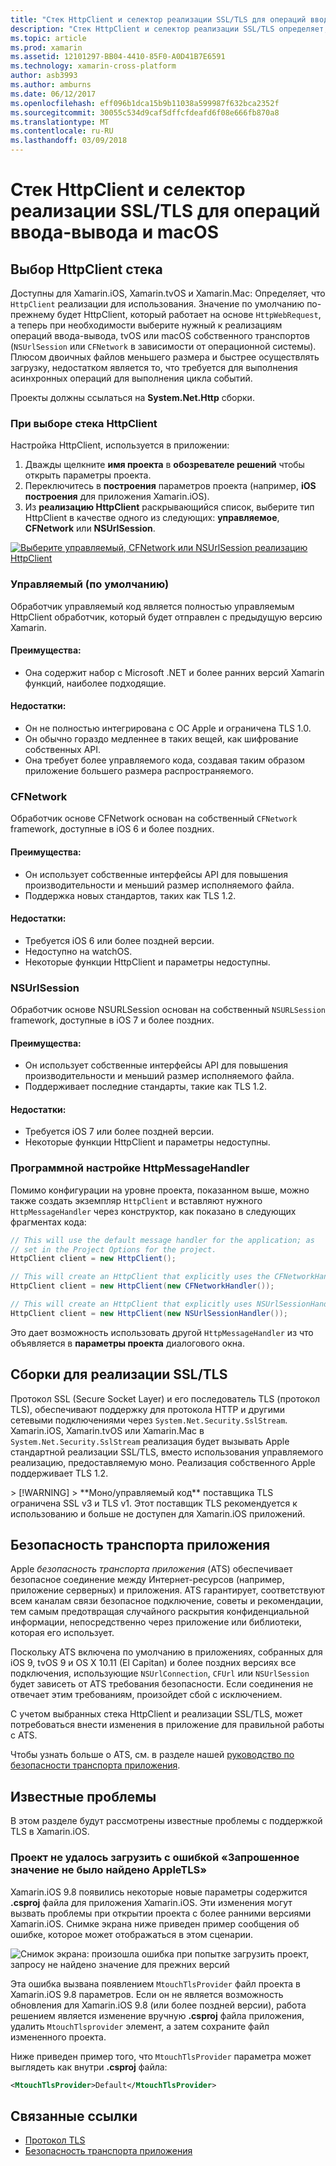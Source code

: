 ```yaml
---
title: "Стек HttpClient и селектор реализации SSL/TLS для операций ввода-вывода и macOS"
description: "Стек HttpClient и селектор реализации SSL/TLS определяет, будет использоваться приложением Xamarin iOS, tvOS или macOS реализацию класса HttpClient и SSL/TLS."
ms.topic: article
ms.prod: xamarin
ms.assetid: 12101297-BB04-4410-85F0-A0D41B7E6591
ms.technology: xamarin-cross-platform
author: asb3993
ms.author: amburns
ms.date: 06/12/2017
ms.openlocfilehash: eff096b1dca15b9b11038a599987f632bca2352f
ms.sourcegitcommit: 30055c534d9caf5dffcfdeafd6f08e666fb870a8
ms.translationtype: MT
ms.contentlocale: ru-RU
ms.lasthandoff: 03/09/2018
---
```

# <a name="httpclient-stack-and-ssltls-implementation-selector-for-iosmacos"></a>Стек HttpClient и селектор реализации SSL/TLS для операций ввода-вывода и macOS

## <a name="httpclient-stack-selector"></a>Выбор HttpClient стека

Доступны для Xamarin.iOS, Xamarin.tvOS и Xamarin.Mac: Определяет, что `HttpClient` реализации для использования. Значение по умолчанию по-прежнему будет HttpClient, который работает на основе `HttpWebRequest`, а теперь при необходимости выберите нужный к реализациям операций ввода-вывода, tvOS или macOS собственного транспортов (`NSUrlSession` или `CFNetwork` в зависимости от операционной системы). Плюсом двоичных файлов меньшего размера и быстрее осуществлять загрузку, недостатком является то, что требуется для выполнения асинхронных операций для выполнения цикла событий.

Проекты должны ссылаться на **System.Net.Http** сборки.

<a name="Selecting-a-HttpClient-Stack" />

### <a name="selecting-a-httpclient-stack"></a>При выборе стека HttpClient

Настройка HttpClient, используется в приложении:

1. Дважды щелкните **имя проекта** в **обозревателе решений** чтобы открыть параметры проекта.
2. Переключитесь в **построения** параметров проекта (например, **iOS построения** для приложения Xamarin.iOS).
3. Из **реализацию HttpClient** раскрывающийся список, выберите тип HttpClient в качестве одного из следующих: **управляемое**, **CFNetwork** или **NSUrlSession**.

[![Выберите управляемый, CFNetwork или NSUrlSession реализацию HttpClient](http-stack-images/http-xs-sml.png)](http-stack-images/http-xs.png#lightbox)

<a name="Managed" />

### <a name="managed-default"></a>Управляемый (по умолчанию)

Обработчик управляемый код является полностью управляемым HttpClient обработчик, который будет отправлен с предыдущую версию Xamarin.

#### <a name="pros"></a>Преимущества:

 - Она содержит набор с Microsoft .NET и более ранних версий Xamarin функций, наиболее подходящие.

#### <a name="cons"></a>Недостатки:

 - Он не полностью интегрирована с ОС Apple и ограничена TLS 1.0.
 - Он обычно гораздо медленнее в таких вещей, как шифрование собственных API.
 - Она требует более управляемого кода, создавая таким образом приложение большего размера распространяемого.

<a name="CFNetwork" />

### <a name="cfnetwork"></a>CFNetwork

Обработчик основе CFNetwork основан на собственный `CFNetwork` framework, доступные в iOS 6 и более поздних.

#### <a name="pros"></a>Преимущества:

 - Он использует собственные интерфейсы API для повышения производительности и меньший размер исполняемого файла.
 - Поддержка новых стандартов, таких как TLS 1.2.

#### <a name="cons"></a>Недостатки:

 - Требуется iOS 6 или более поздней версии.
 - Недоступно на watchOS.
 - Некоторые функции HttpClient и параметры недоступны.

<a name="NSUrlSession" />

### <a name="nsurlsession"></a>NSUrlSession

Обработчик основе NSURLSession основан на собственный `NSURLSession` framework, доступные в iOS 7 и более поздних.

#### <a name="pros"></a>Преимущества:

 - Он использует собственные интерфейсы API для повышения производительности и меньший размер исполняемого файла.
 - Поддерживает последние стандарты, такие как TLS 1.2.

#### <a name="cons"></a>Недостатки:

 - Требуется iOS 7 или более поздней версии.
 - Некоторые функции HttpClient и параметры недоступны.

### <a name="programmatically-setting-the-httpmessagehandler"></a>Программной настройке HttpMessageHandler

Помимо конфигурации на уровне проекта, показанном выше, можно также создать экземпляр `HttpClient` и вставляют нужного `HttpMessageHandler` через конструктор, как показано в следующих фрагментах кода:

```csharp
// This will use the default message handler for the application; as
// set in the Project Options for the project.
HttpClient client = new HttpClient();

// This will create an HttpClient that explicitly uses the CFNetworkHandler
HttpClient client = new HttpClient(new CFNetworkHandler());

// This will create an HttpClient that explicitly uses NSUrlSessionHandler
HttpClient client = new HttpClient(new NSUrlSessionHandler());
```

Это дает возможность использовать другой `HttpMessageHandler` из что объявляется в **параметры проекта** диалогового окна.

<a name="New-SSL-TLS-implementation-build-option" />
<a name="Selecting-a-SSL-TLS-implementation" />
<a name="Apple-TLS" />

## <a name="ssltls-implementation-build"></a>Сборки для реализации SSL/TLS

Протокол SSL (Secure Socket Layer) и его последователь TLS (протокол TLS), обеспечивают поддержку для протокола HTTP и другими сетевыми подключениями через `System.Net.Security.SslStream`. Xamarin.iOS, Xamarin.tvOS или Xamarin.Mac в `System.Net.Security.SslStream` реализация будет вызывать Apple стандартной реализации SSL/TLS, вместо использования управляемого реализацию, предоставляемую моно. Реализация собственного Apple поддерживает TLS 1.2.

<a name="Mono" />
> [!WARNING]
> **Моно/управляемый код** поставщика TLS ограничена SSL v3 и TLS v1. Этот поставщик TLS рекомендуется к использованию и больше не доступен для Xamarin.iOS приложений. 

<a name="App-Transport-Security" />

## <a name="app-transport-security"></a>Безопасность транспорта приложения

Apple _безопасность транспорта приложения_ (ATS) обеспечивает безопасное соединение между Интернет-ресурсов (например, приложение серверных) и приложения. ATS гарантирует, соответствуют всем каналам связи безопасное подключение, советы и рекомендации, тем самым предотвращая случайного раскрытия конфиденциальной информации, непосредственно через приложение или библиотеки, которая его использует.

Поскольку ATS включена по умолчанию в приложениях, собранных для iOS 9, tvOS 9 и OS X 10.11 (El Capitan) и более поздних версиях все подключения, использующие `NSUrlConnection`, `CFUrl` или `NSUrlSession` будет зависеть от ATS требования безопасности. Если соединения не отвечает этим требованиям, произойдет сбой с исключением.

С учетом выбранных стека HttpClient и реализации SSL/TLS, может потребоваться внести изменения в приложение для правильной работы с ATS.

Чтобы узнать больше о ATS, см. в разделе нашей [руководство по безопасности транспорта приложения](~/ios/app-fundamentals/ats.md).

## <a name="known-issues"></a>Известные проблемы

В этом разделе будут рассмотрены известные проблемы с поддержкой TLS в Xamarin.iOS.

### <a name="project-failed-to-load-with-error-requested-value-appletls-wasnt-found"></a>Проект не удалось загрузить с ошибкой «Запрошенное значение не было найдено AppleTLS»

Xamarin.iOS 9.8 появились некоторые новые параметры содержится **.csproj** файла для приложения Xamarin.iOS. Эти изменения могут вызвать проблемы при открытии проекта с более ранними версиями Xamarin.iOS. Снимке экрана ниже приведен пример сообщения об ошибке, которое может отображаться в этом сценарии.

![Снимок экрана: произошла ошибка при попытке загрузить проект, запросу не найдено значение для прежних версий](http-stack-images/tlserror-xs.png)

Эта ошибка вызвана появлением `MtouchTlsProvider` файл проекта в Xamarin.iOS 9.8 параметров. Если он не является возможность обновления для Xamarin.iOS 9.8 (или более поздней версии), работа решением является изменение вручную **.csproj** файла приложения, удалить `MtouchTlsprovider` элемент, а затем сохраните файл измененного проекта.

Ниже приведен пример того, что `MtouchTlsProvider` параметра может выглядеть как внутри **.csproj** файла:

```xml
<MtouchTlsProvider>Default</MtouchTlsProvider>
```

## <a name="related-links"></a>Связанные ссылки

- [Протокол TLS](~/cross-platform/app-fundamentals/transport-layer-security.md)
- [Безопасность транспорта приложения](~/ios/app-fundamentals/ats.md)
